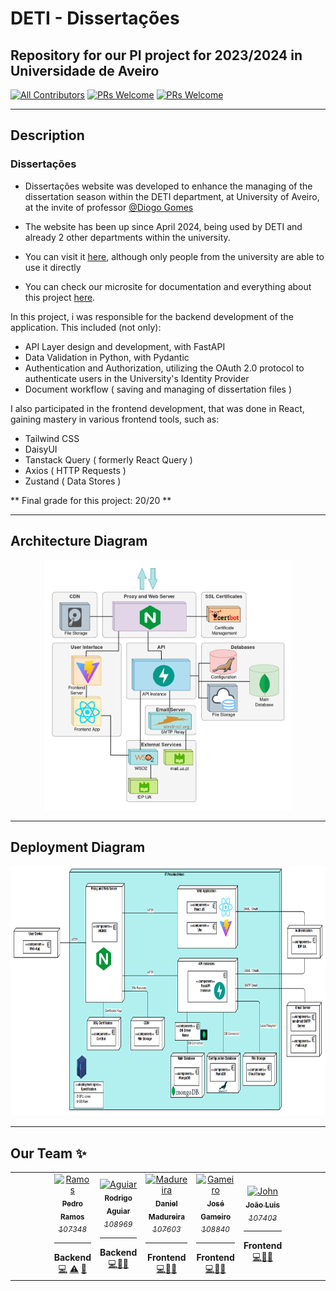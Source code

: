 # DETI - Dissertações

## Repository for our PI project for 2023/2024 in Universidade de Aveiro


[![All Contributors](https://img.shields.io/badge/Contributors-5-brightgreen.svg?style=for-the-badge)](#contributors-)
[![PRs Welcome](https://img.shields.io/badge/Open%20Issues-12-orange.svg?style=for-the-badge)](http://makeapullrequest.com)
[![PRs Welcome](https://img.shields.io/badge/Closed%20Issues-64-blue.svg?style=for-the-badge)](http://makeapullrequest.com)

---

## Description
### Dissertações

 - Dissertações website was developed to enhance the managing of the dissertation season within the DETI department, at University of Aveiro, at the invite of professor [@Diogo Gomes](https://github.com/dgomes)

 - The website has been up since April 2024, being used by DETI and already 2 other departments within the university.

 - You can visit it [here](https://dissertacoes.av.it.pt), although only people from the university are able to use it directly

 - You can check our microsite for documentation and everything about this project [here](https://pi-dsd.github.io/microsite/).



 In this project, i was responsible for the backend development of the application. This included (not only):

 - API Layer design and development, with FastAPI
 - Data Validation in Python, with Pydantic
 - Authentication and Authorization, utilizing the OAuth 2.0 protocol to authenticate users in the University's Identity Provider
 - Document workflow ( saving and managing of dissertation files )

 I also participated in the frontend development, that was done in React, gaining mastery in various frontend tools, such as:

 - Tailwind CSS
 - DaisyUI
 - Tanstack Query ( formerly React Query )
 - Axios ( HTTP Requests )
 - Zustand ( Data Stores )


** Final grade for this project: 20/20 ** 

---

## Architecture Diagram

<p align="center">
    <img height="400px;" src="docs/diagrams/architectureDiagram.png">
</p>

---

## Deployment Diagram

<p align="center">
    <img height="400px;" src="docs/diagrams/deploymentDiagram.png">
</p>

---


## Our Team ✨

<!-- ALL-CONTRIBUTORS-LIST:START -->
<!-- prettier-ignore-start -->
<!-- markdownlint-disable -->
<table>
  <tr>

<td align="center" width="50px;"></td>
    <td align="center"><a href="https://github.com/P-Ramos16"><img src="https://avatars0.githubusercontent.com/P-Ramos16?v=3" width="150px;" alt="Ramos"/><br /><sub><b>Pedro Ramos</b><br><i>107348</i></sub></a><hr><b>Backend</b><br><a href="https://github.com/P-Ramos16" title="Code">💻</a> <a href="https://github.com/P-Ramos16" title="Tests">⚠️</a> <a href="https://github.com/P-Ramos16" title="Tools">🔨</a></td>
    <td align="center"><a href="https://github.com/FiNeX96"><img src="https://avatars0.githubusercontent.com/FiNeX96?v=3" width="150px;" alt="Aguiar"/><br /><sub><b>Rodrigo Aguiar</b><br><i>108969</i></sub></a><hr><b>Backend</b><br><a href="https://github.com/FiNeX96" title="Code">💻</a><a href="https://github.com/FiNeX96" title="Tools">🔀</a><a href="https://github.com/FiNeX96" title="Tools">🔨</a></td>
    <td align="center"><a href="https://github.com/Dan1m4D"><img src="https://avatars0.githubusercontent.com/Dan1m4D?v=3" width="150px;" alt="Madureira"/><br /><sub><b>Daniel Madureira</b><br><i>107603</i></sub></a><hr><b>Frontend</b><br><a href="https://github.com/Dan1m4D" title="Code">💻</a><a href="https://github.com/Dan1m4D" title="Design">🎨</a><a href="https://github.com/Dan1m4D" title="Tools">🔧</a></td>
    <td align="center"><a href="https://github.com/zegameiro"><img src="https://avatars0.githubusercontent.com/zegameiro?v=3" width="150px;" alt="Gameiro"/><br /><sub><b>José Gameiro</b><br><i>108840</i></sub></a><hr><b>Frontend</b><br><a href="https://github.com/zegameiro" title="Code">💻</a><a href="https://github.com/zegameiro" title="Blogposts">📝</a><a href="https://github.com/zegameiro" title="Tools">🔧</a></td>
    <td align="center"><a href="https://github.com/jnluis"><img src="https://avatars0.githubusercontent.com/jnluis?v=3" width="150px;" alt="John"/><br /><sub><b>João Luis</b><br><i>107403</i></sub></a><hr><b>Frontend</b><br><a href="https://github.com/jnluis" title="Code">💻</a><a href="https://github.com/jnluis" title="Tools">🎯</a><a href="https://github.com/jnluis" title="Tools">🔧</a></td>
<td align="center" width="50px;"></td>
</tr>
</table>

<!-- markdownlint-enable -->
<!-- prettier-ignore-end -->

<!-- ALL-CONTRIBUTORS-LIST:END -->
